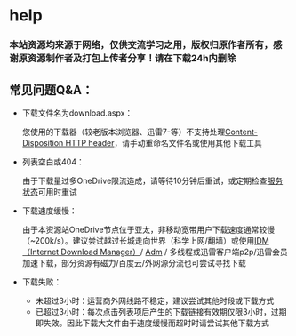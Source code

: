 # help

### 本站资源均来源于网络，仅供交流学习之用，版权归原作者所有，感谢原资源制作者及打包上传者分享！请在下载24h内删除

## 常见问题Q&A：

* 下载文件名为download.aspx：

  您使用的下载器（较老版本浏览器、迅雷7-等）不支持处理[Content-Disposition HTTP header](https://developer.mozilla.org/en-US/docs/Web/HTTP/Headers/Content-Disposition)，请手动重命名文件名或使用其他下载工具

* 列表空白或404：

  由于下载量过多OneDrive限流造成，请等待10分钟后重试，或定期检查[服务状态](https://status.sirin.xyz/)可用时重试

* 下载速度缓慢：

  由于本资源站OneDrive节点位于亚太，非移动宽带用户下载速度通常较慢（~200k/s）。建议尝试越过长城走向世界（科学上网/翻墙）或使用[IDM（Internet Download Manager）](https://www.internetdownloadmanager.com/)/  [Adm](https://github.com/Rcrwrate/H/releases/download/ADM/ADM.Pro.apk)  / 多线程或迅雷客户端p2p/迅雷会员加速下载，部分资源有磁力/百度云/外网源分流也可尝试寻找下载

* 下载失败：
  * 未超过3小时：运营商外网线路不稳定，建议尝试其他时段或下载方式
  * 已超过3小时：每次点击列表项后产生的下载链接有效期仅限3小时，过期即失效。因此下载大文件由于速度缓慢而超时时请尝试其他下载方式

